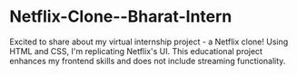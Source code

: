 # Netflix-Clone--Bharat-Intern
Excited to share about my virtual internship project - a Netflix clone! Using HTML and CSS, I'm replicating Netflix's UI. This educational project enhances my frontend skills and does not include streaming functionality.
